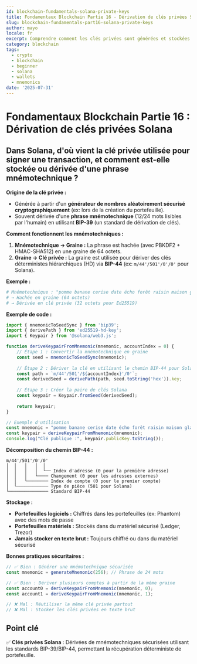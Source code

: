 ```yaml
---
id: blockchain-fundamentals-solana-private-keys
title: Fondamentaux Blockchain Partie 16 - Dérivation de clés privées Solana
slug: blockchain-fundamentals-part16-solana-private-keys
author: mayo
locale: fr
excerpt: Comprendre comment les clés privées sont générées et stockées dans les portefeuilles Solana
category: blockchain
tags:
  - crypto
  - blockchain
  - beginner
  - solana
  - wallets
  - mnemonics
date: '2025-07-31'
---
```

# Fondamentaux Blockchain Partie 16 : Dérivation de clés privées Solana

## Dans Solana, d'où vient la clé privée utilisée pour signer une transaction, et comment est-elle stockée ou dérivée d'une phrase mnémotechnique ?

**Origine de la clé privée :**
* Générée à partir d'un **générateur de nombres aléatoirement sécurisé cryptographiquement** (ex: lors de la création du portefeuille).
* Souvent dérivée d'une **phrase mnémotechnique** (12/24 mots lisibles par l'humain) en utilisant **BIP-39** (un standard de dérivation de clés).

**Comment fonctionnent les mnémotechniques :**

1. **Mnémotechnique → Graine :** La phrase est hachée (avec PBKDF2 + HMAC-SHA512) en une graine de 64 octets.
2. **Graine → Clé privée :** La graine est utilisée pour dériver des clés déterministes hiérarchiques (HD) via **BIP-44** (ex: `m/44'/501'/0'/0'` pour Solana).

**Exemple :**
```bash
# Mnémotechnique : "pomme banane cerise date écho forêt raisin maison glace jazz clé lave"
# → Hachée en graine (64 octets)  
# → Dérivée en clé privée (32 octets pour Ed25519)
```

**Exemple de code :**
```javascript
import { mnemonicToSeedSync } from 'bip39';
import { derivePath } from 'ed25519-hd-key';
import { Keypair } from '@solana/web3.js';

function deriveKeypairFromMnemonic(mnemonic, accountIndex = 0) {
    // Étape 1 : Convertir la mnémotechnique en graine
    const seed = mnemonicToSeedSync(mnemonic);
    
    // Étape 2 : Dériver la clé en utilisant le chemin BIP-44 pour Solana
    const path = `m/44'/501'/${accountIndex}'/0'`;
    const derivedSeed = derivePath(path, seed.toString('hex')).key;
    
    // Étape 3 : Créer la paire de clés Solana
    const keypair = Keypair.fromSeed(derivedSeed);
    
    return keypair;
}

// Exemple d'utilisation
const mnemonic = "pomme banane cerise date écho forêt raisin maison glace jazz clé lave";
const keypair = deriveKeypairFromMnemonic(mnemonic);
console.log("Clé publique :", keypair.publicKey.toString());
```

**Décomposition du chemin BIP-44 :**
```
m/44'/501'/0'/0'
│  │   │   │  │
│  │   │   │  └── Index d'adresse (0 pour la première adresse)
│  │   │   └──── Changement (0 pour les adresses externes)
│  │   └──────── Index de compte (0 pour le premier compte)
│  └──────────── Type de pièce (501 pour Solana)
└─────────────── Standard BIP-44
```

**Stockage :**
* **Portefeuilles logiciels :** Chiffrés dans les portefeuilles (ex: Phantom) avec des mots de passe
* **Portefeuilles matériels :** Stockés dans du matériel sécurisé (Ledger, Trezor)
* **Jamais stocker en texte brut :** Toujours chiffré ou dans du matériel sécurisé

**Bonnes pratiques sécuritaires :**
```javascript
// ✅ Bien : Générer une mnémotechnique sécurisée
const mnemonic = generateMnemonic(256); // Phrase de 24 mots

// ✅ Bien : Dériver plusieurs comptes à partir de la même graine
const account0 = deriveKeypairFromMnemonic(mnemonic, 0);
const account1 = deriveKeypairFromMnemonic(mnemonic, 1);

// ❌ Mal : Réutiliser la même clé privée partout
// ❌ Mal : Stocker les clés privées en texte brut
```

## Point clé
✅ **Clés privées Solana** : Dérivées de mnémotechniques sécurisées utilisant les standards BIP-39/BIP-44, permettant la récupération déterministe de portefeuille.